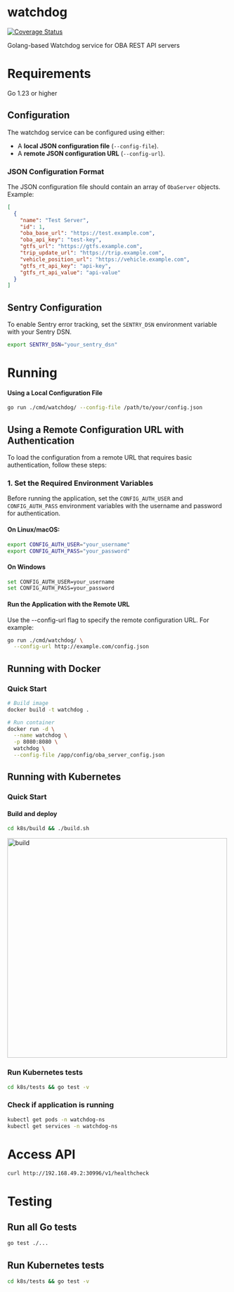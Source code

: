 # watchdog

[![Coverage Status](https://coveralls.io/repos/github/OneBusAway/watchdog/badge.svg?branch=main)](https://coveralls.io/github/OneBusAway/watchdog?branch=main)

Golang-based Watchdog service for OBA REST API servers

# Requirements

Go 1.23 or higher

## Configuration

The watchdog service can be configured using either:
- A **local JSON configuration file** (`--config-file`).
- A **remote JSON configuration URL** (`--config-url`).

### JSON Configuration Format

The JSON configuration file should contain an array of `ObaServer` objects. Example:

```json
[
  {
    "name": "Test Server",
    "id": 1,
    "oba_base_url": "https://test.example.com",
    "oba_api_key": "test-key",
    "gtfs_url": "https://gtfs.example.com",
    "trip_update_url": "https://trip.example.com",
    "vehicle_position_url": "https://vehicle.example.com",
    "gtfs_rt_api_key": "api-key",
    "gtfs_rt_api_value": "api-value"
  }
]
```

## Sentry Configuration

To enable Sentry error tracking, set the `SENTRY_DSN` environment variable with your Sentry DSN.

```sh
export SENTRY_DSN="your_sentry_dsn"
```

# Running

#### **Using a Local Configuration File**

```bash
go run ./cmd/watchdog/ --config-file /path/to/your/config.json
```

## **Using a Remote Configuration URL with Authentication**

To load the configuration from a remote URL that requires basic authentication, follow these steps:

### 1. **Set the Required Environment Variables**
Before running the application, set the `CONFIG_AUTH_USER` and `CONFIG_AUTH_PASS` environment variables with the username and password for authentication.

#### On Linux/macOS:

```bash
export CONFIG_AUTH_USER="your_username"
export CONFIG_AUTH_PASS="your_password"
```

#### On Windows

```bash
set CONFIG_AUTH_USER=your_username
set CONFIG_AUTH_PASS=your_password
```

####  Run the Application with the Remote URL

 Use the --config-url flag to specify the remote configuration URL. For example:


```bash
go run ./cmd/watchdog/ \
  --config-url http://example.com/config.json
```

## **Running with Docker**

### Quick Start
```bash
# Build image
docker build -t watchdog .

# Run container
docker run -d \
  --name watchdog \
  -p 8080:8080 \
  watchdog \
  --config-file /app/config/oba_server_config.json
```

## **Running with Kubernetes**

### Quick Start 
#### Build and deploy 
```bash
cd k8s/build && ./build.sh
```
<img src="https://github.com/user-attachments/assets/916f33ae-6aca-4f39-8f82-97e20138d35c" alt="build" width="500"/>


### Run Kubernetes tests 
```bash
cd k8s/tests && go test -v
```
### Check if application is running 
```bash
kubectl get pods -n watchdog-ns
kubectl get services -n watchdog-ns
```
# Access API #
```bash
curl http://192.168.49.2:30996/v1/healthcheck
```

# Testing #
## Run all Go tests
```bash
go test ./...
```
## Run Kubernetes tests 
```bash
cd k8s/tests && go test -v
```





